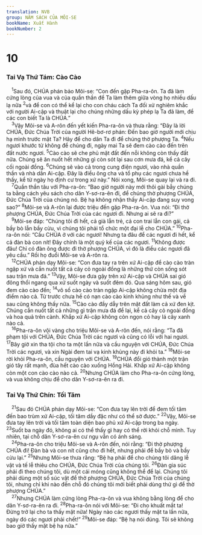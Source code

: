 ```yaml
---
translation: NVB
group: NĂM SÁCH CỦA MÔI-SE
bookName: Xuất Hành 
bookNumber: 2
---
```


<div class="title"><h1>10</h1><h3>Tai Vạ Thứ Tám: Cào Cào </h3></div>
<span class="verse xu_10_1"> <sup>1</sup>Sau đó, CHÚA phán bảo Môi-se: “Con đến gặp Pha-ra-ôn. Ta đã làm cứng lòng của vua và của quần thần để Ta làm thêm giữa vòng họ nhiều dấu lạ nữa </span>
<span class="verse xu_10_2"><sup>2</sup>và để con có thể kể lại cho con cháu cách Ta đối xử nghiêm khắc với người Ai-cập và thuật lại cho chúng những dấu kỳ phép lạ Ta đã làm, để các con biết Ta là CHÚA.” <br/></span>
<span class="verse xu_10_3"> <sup>3</sup>Vậy Môi-se và A-rôn đến yết kiến Pha-ra-ôn và thưa rằng: “Đây là lời CHÚA, Đức Chúa Trời của người Hê-bơ-rơ phán: Đến bao giờ người mới chịu hạ mình trước mặt Ta? Hãy để cho dân Ta đi để chúng thờ phượng Ta. </span>
<span class="verse xu_10_4"><sup>4</sup>Nếu ngươi khước từ không để chúng đi, ngày mai Ta sẽ đem cào cào đến trên đất nước ngươi. </span>
<span class="verse xu_10_5"><sup>5</sup>Cào cào sẽ che phủ mặt đất đến nỗi không còn thấy đất nữa. Chúng sẽ ăn nuốt hết những gì còn sót lại sau cơn mưa đá, kể cả cây cối ngoài đồng. </span>
<span class="verse xu_10_6"><sup>6</sup>Chúng sẽ vào cả trong cung điện ngươi, vào nhà quần thần và nhà dân Ai-cập. Đây là điều ông cha và tổ phụ các ngươi chưa hề thấy, kể từ ngày họ định cư trong xứ này.” Nói xong, Môi-se quay lại và ra đi. <br/></span>
<span class="verse xu_10_7"> <sup>7</sup>Quần thần tâu với Pha-ra-ôn: “Bao giờ người này mới thôi gài bẫy chúng ta bằng cách yêu sách cho dân Y-sơ-ra-ên đi, để chúng thờ phượng CHÚA, Đức Chúa Trời của chúng nó. Bệ hạ không nhận thấy Ai-cập đang suy vong sao?” </span>
<span class="verse xu_10_8"><sup>8</sup>Môi-se và A-rôn lại được triệu đến gặp Pha-ra-ôn. Vua nói: “Đi thờ phượng CHÚA, Đức Chúa Trời của các ngươi đi. Nhưng ai sẽ ra đi?” <br/></span>
<span class="verse xu_10_9"> <sup>9</sup>Môi-se đáp: “Chúng tôi đi hết, cả già lẫn trẻ, cả con trai lẫn con gái, cả bầy bò lẫn bầy cừu, vì chúng tôi phải tổ chức một đại lễ cho CHÚA.” </span>
<span class="verse xu_10_10"><sup>10</sup>Pha-ra-ôn nói: “Cầu CHÚA ở với các ngươi! Nhưng ta đâu để các ngươi đi hết, kể cả đàn bà con nít! Đây chính là một quỷ kế của các ngươi. </span>
<span class="verse xu_10_11"><sup>11</sup>Không được đâu! Chỉ có đàn ông được đi thờ phượng CHÚA, vì đó là điều các ngươi đã yêu cầu.” Rồi họ đuổi Môi-se và A-rôn ra. <br/></span>
<span class="verse xu_10_12"> <sup>12</sup>CHÚA phán dạy Môi-se: “Con đưa tay ra trên xứ Ai-cập để cào cào tràn ngập xứ và cắn nuốt tất cả cây cỏ ngoài đồng là những thứ còn sống sót sau trận mưa đá.” </span>
<span class="verse xu_10_13"><sup>13</sup>Vậy, Môi-se đưa gậy trên xứ Ai-cập và CHÚA sai gió đông thổi ngang qua xứ suốt ngày và suốt đêm đó. Qua sáng hôm sau, gió đem cào cào đến; </span>
<span class="verse xu_10_14"><sup>14</sup>vô số cào cào tràn ngập Ai-cập không chừa một địa điểm nào cả. Từ trước chưa hề có nạn cào cào kinh khủng như thế và về sau cũng không thấy nữa. </span>
<span class="verse xu_10_15"><sup>15</sup>Cào cào đầy dẫy trên mặt đất làm cả xứ đen kịt. Chúng cắn nuốt tất cả những gì trận mưa đá để lại, kể cả cây cỏ ngoài đồng và hoa quả trên cành. Khắp xứ Ai-cập không còn ngọn cỏ hay lá cây xanh nào cả. <br/></span>
<span class="verse xu_10_16"> <sup>16</sup>Pha-ra-ôn vội vàng cho triệu Môi-se và A-rôn đến, nói rằng: “Ta đã phạm tội với CHÚA, Đức Chúa Trời các ngươi và cũng có lỗi với hai ngươi. </span>
<span class="verse xu_10_17"><sup>17</sup>Bây giờ xin tha tội cho ta một lần nữa và cầu nguyện với CHÚA, Đức Chúa Trời các ngươi, và xin Ngài đem tai vạ kinh khủng này đi khỏi ta.” </span>
<span class="verse xu_10_18"><sup>18</sup>Môi-se rời khỏi Pha-ra-ôn, cầu nguyện với CHÚA. </span>
<span class="verse xu_10_19"><sup>19</sup>CHÚA đổi gió thành một trận gió tây rất mạnh, đùa hết cào cào xuống Hồng Hải. Khắp xứ Ai-cập không còn một con cào cào nào cả. </span>
<span class="verse xu_10_20"><sup>20</sup>Nhưng CHÚA làm cho Pha-ra-ôn cứng lòng, và vua không chịu để cho dân Y-sơ-ra-ên ra đi. <br/></span>
<div class="title"><h3>Tai Vạ Thứ Chín: Tối Tăm </h3></div>
<span class="verse xu_10_21"> <sup>21</sup>Sau đó CHÚA phán dạy Môi-se: “Con đưa tay lên trời để đem tối tăm đến bao trùm xứ Ai-cập, tối tăm dầy đặc như có thể sờ được.” </span>
<span class="verse xu_10_22"><sup>22</sup>Vậy, Môi-se đưa tay lên trời và tối tăm toàn diện bao phủ xứ Ai-cập trong ba ngày. </span>
<span class="verse xu_10_23"><sup>23</sup>Suốt ba ngày đó, không ai có thể thấy gì hay có thể rời khỏi chỗ mình. Tuy nhiên, tại chỗ dân Y-sơ-ra-ên cư ngụ vẫn có ánh sáng. <br/></span>
<span class="verse xu_10_24"> <sup>24</sup>Pha-ra-ôn cho triệu Môi-se và A-rôn đến, nói rằng: “Đi thờ phượng CHÚA đi! Đàn bà và con nít cũng cho đi hết, nhưng phải để bầy bò và bầy cừu lại.” </span>
<span class="verse xu_10_25"><sup>25</sup>Nhưng Môi-se thưa rằng: “Bệ hạ phải để cho chúng tôi dâng lễ vật và tế lễ thiêu cho CHÚA, Đức Chúa Trời của chúng tôi. </span>
<span class="verse xu_10_26"><sup>26</sup>Đàn gia súc phải đi theo chúng tôi, dù một cái móng cũng không thể để lại. Chúng tôi phải dùng một số súc vật để thờ phượng CHÚA, Đức Chúa Trời của chúng tôi, nhưng chỉ khi nào đến chỗ đó chúng tôi mới biết phải dùng thứ gì để thờ phượng CHÚA.” <br/></span>
<span class="verse xu_10_27"> <sup>27</sup>Nhưng CHÚA làm cứng lòng Pha-ra-ôn và vua không bằng lòng để cho dân Y-sơ-ra-ên ra đi. </span>
<span class="verse xu_10_28"><sup>28</sup>Pha-ra-ôn nói với Môi-se: “Đi cho khuất mắt ta! Đừng trở lại cho ta thấy mặt nữa! Ngày nào các ngươi thấy mặt ta lần nữa, ngày đó các ngươi phải chết!” </span>
<span class="verse xu_10_29"><sup>29</sup>Môi-se đáp: “Bệ hạ nói đúng. Tôi sẽ không bao giờ thấy mặt bệ hạ nữa.” <br/></span>
